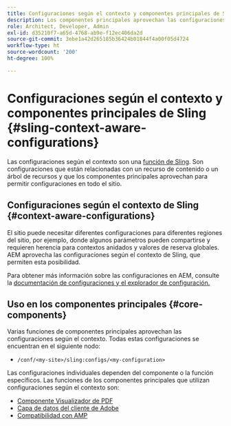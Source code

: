 ```yaml
---
title: Configuraciones según el contexto y componentes principales de Sling
description: Los componentes principales aprovechan las configuraciones según el contexto de Sling para determinadas funciones
role: Architect, Developer, Admin
exl-id: d35210f7-a65d-4768-ab9e-f12ec406da2d
source-git-commit: 3ebe1a42d265185b36424b01844f4a00f05d4724
workflow-type: ht
source-wordcount: '200'
ht-degree: 100%

---
```


# Configuraciones según el contexto y componentes principales de Sling {#sling-context-aware-configurations}

Las configuraciones según el contexto son una [función de Sling](https://sling.apache.org/documentation/bundles/context-aware-configuration/context-aware-configuration.html). Son configuraciones que están relacionadas con un recurso de contenido o un árbol de recursos y que los componentes principales aprovechan para permitir configuraciones en todo el sitio.

## Configuraciones según el contexto de Sling {#context-aware-configurations}

El sitio puede necesitar diferentes configuraciones para diferentes regiones del sitio, por ejemplo, donde algunos parámetros pueden compartirse y requieren herencia para contextos anidados y valores de reserva globales. AEM aprovecha las configuraciones según el contexto de Sling, que permiten esta posibilidad.

Para obtener más información sobre las configuraciones en AEM, consulte la [documentación de configuraciones y el explorador de configuración.](https://experienceleague.adobe.com/docs/experience-manager-cloud-service/implementing/developing/configurations.html?lang=es)

## Uso en los componentes principales {#core-components}

Varias funciones de componentes principales aprovechan las configuraciones según el contexto. Todas estas configuraciones se encuentran en el siguiente nodo:

* `/conf/<my-site>/sling:configs/<my-configuration>`

Las configuraciones individuales dependen del componente o la función específicos. Las funciones de los componentes principales que utilizan configuraciones según el contexto son:

* [Componente Visualizador de PDF](https://github.com/adobe/aem-core-wcm-components/tree/master/content/src/content/jcr_root/apps/core/wcm/components/pdfviewer/v1/pdfviewer#context-aware-config)
* [Capa de datos del cliente de Adobe](/help/developing/data-layer/overview.md#installation-activation)
* [Compatibilidad con AMP](https://github.com/adobe/aem-core-wcm-components/tree/master/extensions/amp)
